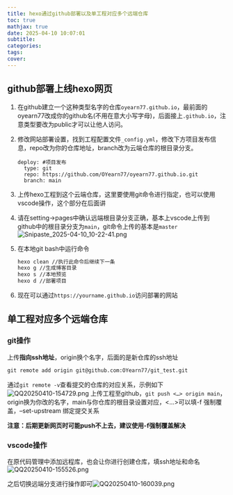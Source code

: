 ```yaml
---
title: hexo通过github部署以及单工程对应多个远端仓库
toc: true
mathjax: true
date: 2025-04-10 10:07:01
subtitle:
categories:
tags:
cover:
---
```

## github部署上线hexo网页

1. 在github建立一个这种类型名字的仓库`oyearn77.github.io`，最前面的oyearn77改成你的github名(不用在意大小写字母)，后面接上`.github.io`，注意类型要改为public才可以让他人访问。
2. 修改网站部署设置，找到工程配置文件`_config.yml`，修改下方项目发布信息，repo改为你的仓库地址，branch改为云端仓库的根目录分支。

   ```
   deploy: #项目发布
     type: git
     repo: https://github.com/OYearn77/oyearn77.github.io.git
     branch: main
   ```
3. 上传hexo工程到这个云端仓库，这里要使用git命令进行指定，也可以使用vscode操作，这个部分在后面讲
4. 请在setting->pages中确认远端根目录分支正确，基本上vscode上传到github中的根目录分支为`main`，git命令上传的基本是`master`![Snipaste_2025-04-10_10-22-41.png](https://s2.loli.net/2025/04/10/JpzRlrhCNek28HW.png)
5. 在本地git bash中运行命令

   ```apache
   hexo clean //执行此命令后继续下一条
   hexo g //生成博客目录
   hexo s //本地预览
   hexo d //部署项目
   ```
6. 现在可以通过`https://yourname.github.io`访问部署的网站

## 单工程对应多个远端仓库

### git操作

上传**指向ssh地址**，origin换个名字，后面的是新仓库的ssh地址

```apache
git remote add origin git@github.com:OYearn77/git_test.git
```

通过`git remote -v`查看提交的仓库的对应关系，示例如下![QQ20250410-154729.png](https://s2.loli.net/2025/04/10/trq2MHBZlgPL5KO.png)
上传工程至github，`git push <…> origin main`，origin换为你改的名字，main与你仓库的根目录设置对应，<...>可以填-f 强制覆盖，–set-upstream 绑定提交关系

**注意：后期更新网页时可能push不上去，建议使用-f强制覆盖解决**

### vscode操作

在原代码管理中添加远程库，也会让你进行创建仓库，填ssh地址和命名![QQ20250410-155526.png](https://s2.loli.net/2025/04/10/XH6cnmPOkDfTzhr.png)

之后切换远端分支进行操作即可![QQ20250410-160039.png](https://s2.loli.net/2025/04/10/wo6NgtmFvlrTHS1.png)
